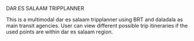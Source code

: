 DAR ES SALAAM TRIPPLANNER

This is a multimodal dar es salaam tripplanner using BRT and daladala as main transit agencies.
User can view different possible trip itineraries if the used points are within dar es salaam region.

